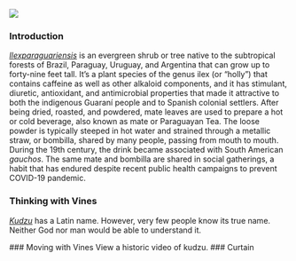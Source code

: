 <a href="https://www.juncture-digital.org"><img src="https://juncture-digital.github.io/juncture/static/images/ve-button.png"></a>


<param ve-config 
       title="kudzu ghosts: an archive of loss"
       source-image="https://upload.wikimedia.org/wikipedia/commons/f/f6/Kudzu_graveyard_%2851748%29.jpg"
       banner="https://upload.wikimedia.org/wikipedia/commons/f/f6/Kudzu_graveyard_%2851748%29.jpg"
       author="Elaina Foley"
       layout="vertical">

### Introduction
[_Ilexparaguariensis_](https://powo.science.kew.org/taxon/urn:lsid:ipni.org:names:315555-2) is an evergreen shrub or tree native to the subtropical forests of Brazil, Paraguay, Uruguay, and Argentina that can grow up to forty-nine feet tall. It’s a plant species of the genus ilex (or “holly”) that contains caffeine as well as other alkaloid components, and it has stimulant, diuretic, antioxidant, and antimicrobial properties that made it attractive to both the indigenous Guaraní people and to Spanish colonial settlers. After being dried, roasted, and powdered, mate leaves are used to prepare a hot or cold beverage, also known as mate or Paraguayan Tea. The loose powder is typically steeped in hot water and strained through a <span data-mouseover-image-zoomto="53,180,508,406">metallic straw</span>, or bombilla, shared by many people, passing from mouth to mouth. During the 19th century, the drink became associated with South American *gauchos*. The same mate and bombilla are shared in social gatherings, a habit that has endured despite recent public health campaigns to prevent COVID-19 pandemic.
<param ve-knightlab-timeline
source="1fQQG2gn8FqWvJHiVbhHh85d8iGqmpqduT_udF8DQfq4"
timenav-position="bottom"
hash-bookmark="false"
initial-zoom="1"
height="750">


### Thinking with Vines
[_Kudzu_](https://powo.science.kew.org/taxon/urn:lsid:ipni.org:names:315555-2) has a Latin name. However, very few people know its true name. Neither God nor man would be able to understand it.
<param ve-iframe src="https://archive.org/details/CAT87203516/page/n1/mode/2up">
### Moving with Vines
View a historic video of kudzu.
<param ve-video vid="BoAetCE_vmY">
<param ve-plant-specimen jpid="10.5555/al.ap.specimen.m0169064">
<param ve-image label="Kudzu 'King and Queen' in as crowned at a high school in 1945 Alabama" description="Photograph" license="public domain" url="https://upload.wikimedia.org/wikipedia/commons/8/88/Kudzu_Queen-King.jpg" region="-444,105,2222,1791">
### Curtain
<param ve-compare curtain label="Kudzu and House in Tuscaloosa County, Alabama" description="Photograph" license="public domain" url="Kudzu House, Tuscaloosa County.jpg">
<param ve-compare label="Tree shrouded in kudzu" description="Photograph" license="public domain" url="https://upload.wikimedia.org/wikipedia/commons/4/41/Tree_shrouded_in_kudzu_%2840589p%29.jpg">
<param ve-entity eid="Q155" title="Brazil">
<param ve-entity eid="Q46429" title=“Guarani people”>
<param ve-entity eid="Q84263196" title=“COVID-19 pandemic”>
<param ve-entity eid="Q6097" title=“Tea”>
<param ve-entity eid="Q68541106" title=“antimicrobial”>
